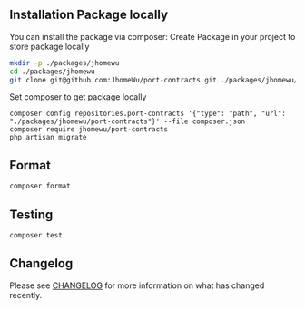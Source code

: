 
## Installation Package locally

You can install the package via composer:
Create Package in your project to store package locally
```bash
mkdir -p ./packages/jhomewu
cd ./packages/jhomewu
git clone git@github.com:JhomeWu/port-contracts.git ./packages/jhomewu/port-contracts
```
Set composer to get package locally
```
composer config repositories.port-contracts '{"type": "path", "url": "./packages/jhomewu/port-contracts"}' --file composer.json
composer require jhomewu/port-contracts
php artisan migrate
```

## Format

```bash
composer format
```

## Testing

```bash
composer test
```

## Changelog

Please see [CHANGELOG](CHANGELOG.md) for more information on what has changed recently.
